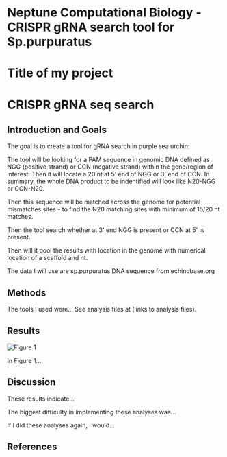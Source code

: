 # Neptune Computational Biology - CRISPR gRNA search tool for Sp.purpuratus 

# Title of my project
# CRISPR gRNA seq search

## Introduction and Goals

The goal is to create a tool for gRNA search in purple sea urchin: 

The tool will be looking for a PAM sequence in genomic DNA defined as NGG (positive strand) or CCN (negative strand) within the gene/region of interest. Then it will locate a 20 nt at 5' end of NGG or 3' end of CCN. In summary, the whole DNA product to be indentified will look like N20-NGG or CCN-N20.

Then this sequence will be matched across the genome for potential mismatches sites - to find the N20 matching sites with minimum of 15/20 nt matches. 

Then the tool search whether at 3' end NGG is present or CCN at 5' is present.

Then will it pool the results with location in the genome with numerical location of a scaffold and nt.


The data I will use are sp.purpuratus DNA sequence from echinobase.org 

## Methods

The tools I used were... See analysis files at (links to analysis files).

## Results

![Figure 1](./Figure1.png?raw=true)

In Figure 1...

## Discussion

These results indicate...

The biggest difficulty in implementing these analyses was...

If I did these analyses again, I would...

## References


